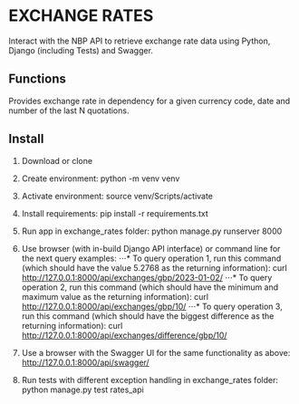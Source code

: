# EXCHANGE RATES

Interact with the NBP API to retrieve exchange rate data using Python, Django (including Tests) and Swagger.

## Functions

Provides exchange rate in dependency for a given currency code, date and number of the last N quotations.

## Install

1. Download or clone
2. Create environment:
   python -m venv venv
3. Activate environment:
   source venv/Scripts/activate
4. Install requirements:
   pip install -r requirements.txt
5. Run app in exchange_rates folder:
   python manage.py runserver 8000

6. Use browser (with in-build Django API interface) or command line for the next query examples:
   ⋅⋅⋅* To query operation 1, run this command (which should have the value 5.2768 as the returning information):
   curl http://127.0.0.1:8000/api/exchanges/gbp/2023-01-02/
   ⋅⋅⋅* To query operation 2, run this command (which should have the minimum and maximum value as the returning
   information):
   curl http://127.0.0.1:8000/api/exchanges/gbp/10/
   ⋅⋅⋅* To query operation 3, run this command (which should have the biggest difference as the returning information):
   curl http://127.0.0.1:8000/api/exchanges/difference/gbp/10/

7. Use a browser with the Swagger UI for the same functionality as above:
   http://127.0.0.1:8000/api/swagger/

8. Run tests with different exception handling in exchange_rates folder:
   python manage.py test rates_api
